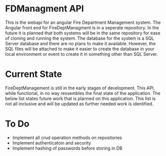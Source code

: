 # FDManagment API

<p>This is the webapi for an angular Fire Department Management system. The Angular front end for FireDeptManagment is in a seperate repository. In the future it is planned that both systems will be in the 
same repository for ease of cloning and running the system. The database for the system is a SQL Server database and there are no plans to make it available. However, the SQL files will be attached to make it 
easier to create the database in your local environment or event to create it in  something other than SQL Server.</p>

# Current State
<p>FireDeptManagement is still in the early stages of development. This API, while functional, in no way ressembles the final state of the application. The below list states future work that is planned on this application. This list
is not all inclusive and will be updated as further needed work is identified.</p>

# To Do
<ul>
	<li>Implement all crud operation methods on repositories</li>
	<li>Implement authenticatoin and security</li>
	<li>Implement hashing of passwords before storing in DB</li>
</ul>
